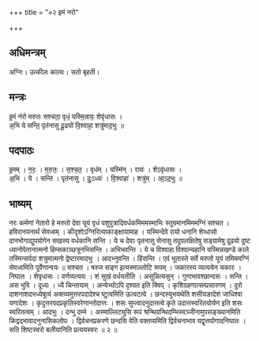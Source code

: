 +++
title = "०२ इमं नरो"

+++
## अधिमन्त्रम्
अग्निः। उत्कीलः कात्यः। सतो बृहती।

## मन्त्रः
इ॒मं न॑रो मरुतः सश्चता॒ वृधं॒ यस्मि॒न्रायः॒ शेवृ॑धासः ।  
अ॒भि ये सन्ति॒ पृत॑नासु दू॒ढ्यो॑ वि॒श्वाहा॒ शत्रु॑माद॒भुः ॥

## पदपाठः
इ॒मम् । न॒रः॒ । म॒रु॒तः॒ । स॒श्च॒त॒ । वृध॑म् । यस्मि॑न् । रायः॑ । शेऽवृ॑धासः ।  
अ॒भि । ये । सन्ति॑ । पृत॑नासु । दुः॒ऽध्यः॑ । वि॒श्वाहा॑ । शत्रु॑म् । आ॒ऽद॒भुः ॥

## भाष्यम्
नरः कर्मणां नेतारो हे मरुतो देवा यूयं वृधं पशुपुत्रादिवर्धकमिममस्माभिः स्तूयमानमिममग्निं सश्चत । हविरानयनार्थं सेवध्वम् । कीदृशोऽग्निरित्याकाङ्क्षायामाह । यस्मिन्देवे रायो धनानि शेव्धासो दानभोगाद्युपयोगेन सखस्य वर्धकानि सन्ति । ये च देवाः पृतनासु सेनासु तदुपलक्षितेषु सङ्ग्रामेषु दूढ्यो दुष्ट ध्यानोपेतानात्मनो हिम्सकाञ्छत्रूनभिसन्ति । अभिभवन्ति । ये च विश्वाहा विश्वान्यहानि यस्मिन्नखण्डे काले तस्मिन्सर्वदा शत्रुमात्मनो द्वेष्टारमादभुः । आदभ्नुवन्ति । हिंसन्ति । एवं भूतास्ते सर्वे मरुतो यूयं तमिममग्निं सेवध्वमिति पूर्वेणान्वयः ॥ सश्चत । षस्ज सङ्ग इत्यस्माल्लोटि रूपम् । जकारस्य व्यत्ययेन चकारः । निघातः । शेवृधासः । वर्णव्यत्ययः । शं सुखं वर्धयतीति । असुन्नित्यसुन् । गुणाभावश्छान्दसः । सन्ति । अस भुवि । दूध्यः । ध्यै चिन्तायाम् । अन्येभ्योऽपि दृश्यत इति क्विप् । कृशिग्रहणात्सम्प्रसारणम् । दुरो दाशनाशदभध्येषूत्वं अक्त्व्यमुत्तरपदादेश्च ष्टुत्वमिति ऊत्वटत्वे । छन्दस्युभयथेति शसीयङादेशं जाधिश्वा यणादेशः । कृदुत्तरपदप्रकृतिस्वरेणान्तोदात्तः । शसः सुप्त्वादनुदात्तत्वे कृते उदात्तस्वरितयोर्यण इति शसः स्वरितत्वम् । आदभुः । दन्भु दम्भे । अस्माल्लिट्युसि रूपं श्रन्थिग्रन्थिदम्भिस्वञ्जीनामुपसङ्ख्यानमिति किद्वद्भावादनुनासिकलोपः । द्विर्वचनप्रकरणे छन्दसि वेति वक्तव्यमिति द्विर्वचनाभाव यद्वृत्तयोगादनिघातः । सति शिष्टस्वरो बलीयानिति प्रत्ययस्वरः ॥ २ ॥